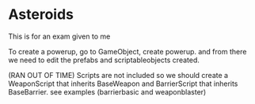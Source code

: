 # Asteroids

This is for an exam given to me

To create a powerup, go to GameObject, create powerup.
and from there we need to edit the prefabs and scriptableobjects created.

(RAN OUT OF TIME)
Scripts are not included so we should create a WeaponScript that inherits BaseWeapon and BarrierScript that inherits BaseBarrier. see examples (barrierbasic and weaponblaster)
